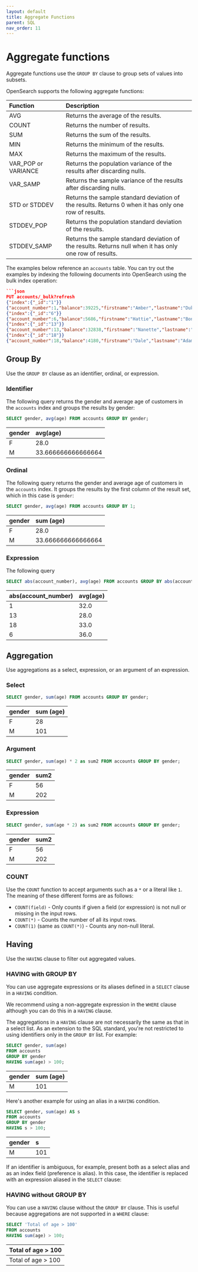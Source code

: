 ```yaml
---
layout: default
title: Aggregate Functions
parent: SQL
nav_order: 11
---
```


# Aggregate functions

Aggregate functions use the `GROUP BY` clause to group sets of values into subsets.

OpenSearch supports the following aggregate functions:

Function | Description
:--- | :---
AVG | Returns the average of the results.
COUNT | Returns the number of results.
SUM | Returns the sum of the results.
MIN | Returns the minimum of the results.
MAX | Returns the maximum of the results.
VAR_POP or VARIANCE | Returns the population variance of the results after discarding nulls.
VAR_SAMP | Returns the sample variance of the results after discarding nulls.
STD or STDDEV | Returns the sample standard deviation of the results. Returns 0 when it has only one row of results.
STDDEV_POP | Returns the population standard deviation of the results.
STDDEV_SAMP | Returns the sample standard deviation of the results. Returns null when it has only one row of results.


The examples below reference an `accounts` table. You can try out the examples by indexing the following documents into OpenSearch using the bulk index operation:

```json
```json
PUT accounts/_bulk?refresh
{"index":{"_id":"1"}}
{"account_number":1,"balance":39225,"firstname":"Amber","lastname":"Duke","age":32,"gender":"M","address":"880 Holmes Lane","employer":"Pyrami","email":"amberduke@pyrami.com","city":"Brogan","state":"IL","acct_open_date":"2008-01-23"}
{"index":{"_id":"6"}}
{"account_number":6,"balance":5686,"firstname":"Hattie","lastname":"Bond","age":36,"gender":"M","address":"671 Bristol Street","employer":"Netagy","email":"hattiebond@netagy.com","city":"Dante","state":"TN","acct_open_date":"2008-06-07"}
{"index":{"_id":"13"}}
{"account_number":13,"balance":32838,"firstname":"Nanette","lastname":"Bates","age":28,"gender":"F","address":"789 Madison Street","employer":"Quility","email":"nanettebates@quility.com","city":"Nogal","state":"VA","acct_open_date":"2010-04-11"}
{"index":{"_id":"18"}}
{"account_number":18,"balance":4180,"firstname":"Dale","lastname":"Adams","age":33,"gender":"M","address":"467 Hutchinson Court","email":"daleadams@boink.com","city":"Orick","state":"MD","acct_open_date":"2022-11-05"}
```



## Group By

Use the `GROUP BY` clause as an identifier, ordinal, or expression.

### Identifier

The following query returns the gender and average age of customers in the `accounts` index and groups the results by gender:

```sql
SELECT gender, avg(age) FROM accounts GROUP BY gender;
```

| gender | avg(age)
:--- | :---
F | 28.0  |
M | 33.666666666666664 |

### Ordinal

The following query returns the gender and average age of customers in the `accounts` index. It groups the results by the first column of the result set, which in this case is `gender`:

```sql
SELECT gender, avg(age) FROM accounts GROUP BY 1;
```

| gender | sum (age)
:--- | :---
F | 28.0  |
M | 33.666666666666664 |

### Expression

The following query 

```sql
SELECT abs(account_number), avg(age) FROM accounts GROUP BY abs(account_number);
```

| abs(account_number) | avg(age)
:--- | :---
| 1  | 32.0  |
| 13 | 28.0  |
| 18 | 33.0  |
| 6  | 36.0  |

## Aggregation

Use aggregations as a select, expression, or an argument of an expression.

### Select

```sql
SELECT gender, sum(age) FROM accounts GROUP BY gender;
```

| gender | sum (age)
:--- | :---
F | 28 |
M | 101 |

### Argument

```sql
SELECT gender, sum(age) * 2 as sum2 FROM accounts GROUP BY gender;
```

| gender | sum2
:--- | :---
F | 56 |
M | 202 |

### Expression

```sql
SELECT gender, sum(age * 2) as sum2 FROM accounts GROUP BY gender;
```

| gender | sum2
:--- | :---
F | 56 |
M | 202 |

### COUNT

Use the `COUNT` function to accept arguments such as a `*` or a literal like `1`.
The meaning of these different forms are as follows:

- `COUNT(field)` - Only counts if given a field (or expression) is not null or missing in the input rows.
- `COUNT(*)` - Counts the number of all its input rows.
- `COUNT(1)` (same as `COUNT(*)`) - Counts any non-null literal.

## Having

Use the `HAVING` clause to filter out aggregated values.

### HAVING with GROUP BY

You can use aggregate expressions or its aliases defined in a `SELECT` clause in a `HAVING` condition.

We recommend using a non-aggregate expression in the `WHERE` clause although you can do this in a `HAVING` clause.

The aggregations in a `HAVING` clause are not necessarily the same as that in a select list. As an extension to the SQL standard, you're not restricted to using identifiers only in the `GROUP BY` list.
For example:

```sql
SELECT gender, sum(age)
FROM accounts
GROUP BY gender
HAVING sum(age) > 100;
```

| gender | sum (age)
:--- | :---
M | 101 |

Here's another example for using an alias in a `HAVING` condition.

```sql
SELECT gender, sum(age) AS s
FROM accounts
GROUP BY gender
HAVING s > 100;
```

| gender | s
:--- | :---
M | 101 |

If an identifier is ambiguous, for example, present both as a select alias and as an index field (preference is alias). In this case, the identifier is replaced with an expression aliased in the `SELECT` clause:

### HAVING without GROUP BY

You can use a `HAVING` clause without the `GROUP BY` clause. This is useful because aggregations are not supported in a `WHERE` clause:

```sql
SELECT 'Total of age > 100'
FROM accounts
HAVING sum(age) > 100;
```

| Total of age > 100 |
:--- |
Total of age > 100 |
